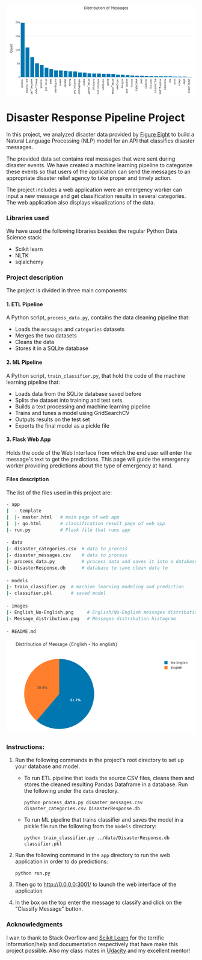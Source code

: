 ![alt Disaster Response Project](images/Message_distribution.png)

# Disaster Response Pipeline Project

In this project, we analyzed disaster data provided by [Figure Eight](https://www.figure-eight.com/) to build a Natural Language Processing (NLP) model for an API that classifies disaster messages.

The provided data set contains real messages that were sent during disaster events. We have created a machine learning pipeline to categorize these events so that users of the application can send the messages to an appropriate disaster relief agency to take proper and timely action.

The project includes a web application were an emergency worker can input a new message and get classification results in several categories. The web application also displays visualizations of the data.

### Libraries used

We have used the following libraries besides the regular Python Data Science stack:

- Scikit learn
- NLTK
- sqlalchemy

### Project description

The project is divided in three main components:

#### 1. ETL Pipeline

A Python script, `process_data.py`, contains the data cleaning pipeline that:

- Loads the `messages` and `categories` datasets
- Merges the two datasets
- Cleans the data
- Stores it in a SQLite database

#### 2. ML Pipeline

A Python script, `train_classifier.py`, that hold the code of the machine learning pipeline that:

- Loads data from the SQLite database saved before
- Splits the dataset into training and test sets
- Builds a text processing and machine learning pipeline
- Trains and tunes a model using GridSearchCV
- Outputs results on the test set
- Exports the final model as a pickle file

#### 3. Flask Web App

Holds the code of the Web Interface from which the end user will enter the message's text to get the predictions. This page will guide the emergency worker providing predictions about the type of emergency at hand.

#### Files description

The list of the files used in this project are:

```sh
- app
|  - template
|  |- master.html   # main page of web app
|  |- go.html       # classification result page of web app
|- run.py           # Flask file that runs app

- data
|- disaster_categories.csv  # data to process
|- disaster_messages.csv    # data to process
|- process_data.py          # process data and saves it into a database
|- DisasterResponse.db      # database to save clean data to

- models
|- train_classifier.py  # machine learning modeling and prediction
|- classifier.pkl       # saved model

- images
|- English_No-English.png     # English/No-English messages distribution
|- Message_distribution.png   # Messages distribution histogram

- README.md
```
![alt Disaster Response Project](images/English_No-English.png)

### Instructions:

1. Run the following commands in the project's root directory to set up your database and model.

    - To run ETL pipeline that loads the source CSV files, cleans them and stores the cleaned resulting Pandas Dataframe in a database. Run the following under the `data` directory.

        ```
        python process_data.py disaster_messages.csv disaster_categories.csv DisasterResponse.db
        ```

    - To run ML pipeline that trains classifier and saves the model in a pickle file run the following from the `models` directory:

        ```
        python train_classifier.py ../data/DisasterResponse.db classifier.pkl
        ```

2. Run the following command in the `app` directory to run the web application in order to do predictions:

    ```
    python run.py
    ```

3. Then go to http://0.0.0.0:3001/ to launch the web interface of the application

4. In the box on the top enter the message to classify and click on the "Classify Message" button.

### Acknowledgments

I wan to thank to Stack Overflow and [Scikit Learn](https://scikit-learn.org/stable/index.html) for the terrific information/help and documentation respectively that have make this project possible. Also my class mates in [Udacity](https://www.udacity.com) and my excellent mentor!
